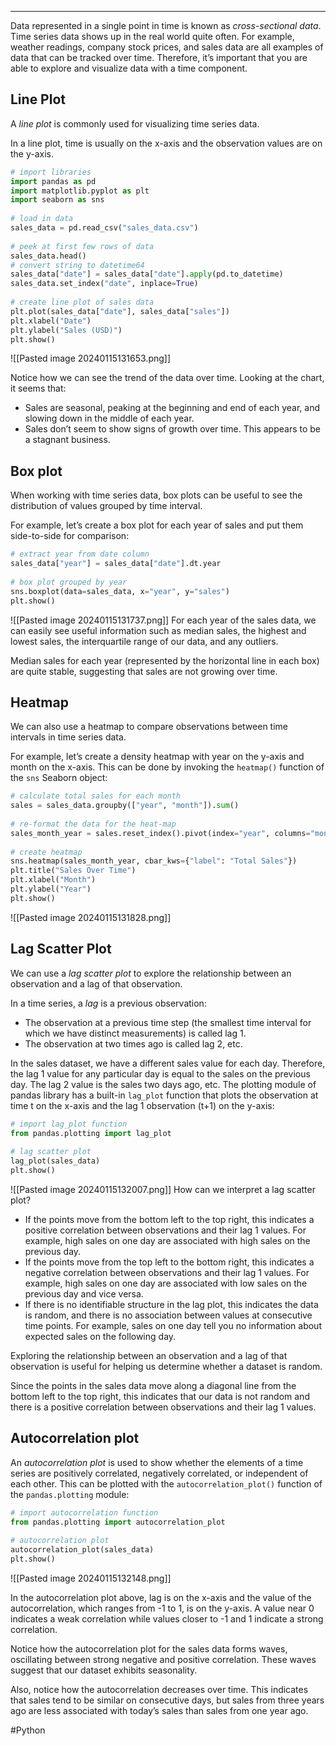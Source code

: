 ____
Data represented in a single point in time is known as _cross-sectional data_. Time series data shows up in the real world quite often. For example, weather readings, company stock prices, and sales data are all examples of data that can be tracked over time. Therefore, it’s important that you are able to explore and visualize data with a time component.


## Line Plot
A _line plot_ is commonly used for visualizing time series data.

In a line plot, time is usually on the x-axis and the observation values are on the y-axis.

```Python 
# import libraries  
import pandas as pd  
import matplotlib.pyplot as plt  
import seaborn as sns  
  
# load in data  
sales_data = pd.read_csv("sales_data.csv")  
  
# peek at first few rows of data  
sales_data.head()
# convert string to datetime64  
sales_data["date"] = sales_data["date"].apply(pd.to_datetime)  
sales_data.set_index("date", inplace=True)  
  
# create line plot of sales data  
plt.plot(sales_data["date"], sales_data["sales"])  
plt.xlabel("Date")  
plt.ylabel("Sales (USD)")  
plt.show()
```

![[Pasted image 20240115131653.png]]

Notice how we can see the trend of the data over time. Looking at the chart, it seems that:

- Sales are seasonal, peaking at the beginning and end of each year, and slowing down in the middle of each year.
- Sales don’t seem to show signs of growth over time. This appears to be a stagnant business.


## Box plot
When working with time series data, box plots can be useful to see the distribution of values grouped by time interval.

For example, let’s create a box plot for each year of sales and put them side-to-side for comparison:
```Python
# extract year from date column  
sales_data["year"] = sales_data["date"].dt.year  
  
# box plot grouped by year  
sns.boxplot(data=sales_data, x="year", y="sales")  
plt.show()
```

![[Pasted image 20240115131737.png]]
For each year of the sales data, we can easily see useful information such as median sales, the highest and lowest sales, the interquartile range of our data, and any outliers.

Median sales for each year (represented by the horizontal line in each box) are quite stable, suggesting that sales are not growing over time.

## Heatmap
We can also use a heatmap to compare observations between time intervals in time series data.

For example, let’s create a density heatmap with year on the y-axis and month on the x-axis. This can be done by invoking the `heatmap()` function of the `sns` Seaborn object:
```Python
# calculate total sales for each month  
sales = sales_data.groupby(["year", "month"]).sum()  
  
# re-format the data for the heat-map  
sales_month_year = sales.reset_index().pivot(index="year", columns="month", values="sales")  
  
# create heatmap  
sns.heatmap(sales_month_year, cbar_kws={"label": "Total Sales"})  
plt.title("Sales Over Time")  
plt.xlabel("Month")  
plt.ylabel("Year")  
plt.show()
```

![[Pasted image 20240115131828.png]]

## Lag Scatter Plot
We can use a _lag scatter plot_ to explore the relationship between an observation and a lag of that observation.

In a time series, a _lag_ is a previous observation:

- The observation at a previous time step (the smallest time interval for which we have distinct measurements) is called lag 1.
- The observation at two times ago is called lag 2, etc.

In the sales dataset, we have a different sales value for each day. Therefore, the lag 1 value for any particular day is equal to the sales on the previous day. The lag 2 value is the sales two days ago, etc.
The plotting module of pandas library has a built-in `lag_plot` function that plots the observation at time t on the x-axis and the lag 1 observation (t+1) on the y-axis:
```Python
# import lag_plot function  
from pandas.plotting import lag_plot  
  
# lag scatter plot  
lag_plot(sales_data)  
plt.show()
```
![[Pasted image 20240115132007.png]]
How can we interpret a lag scatter plot?

- If the points move from the bottom left to the top right, this indicates a positive correlation between observations and their lag 1 values. For example, high sales on one day are associated with high sales on the previous day.
- If the points move from the top left to the bottom right, this indicates a negative correlation between observations and their lag 1 values. For example, high sales on one day are associated with low sales on the previous day and vice versa.
- If there is no identifiable structure in the lag plot, this indicates the data is random, and there is no association between values at consecutive time points. For example, sales on one day tell you no information about expected sales on the following day.

Exploring the relationship between an observation and a lag of that observation is useful for helping us determine whether a dataset is random.

Since the points in the sales data move along a diagonal line from the bottom left to the top right, this indicates that our data is not random and there is a positive correlation between observations and their lag 1 values.


## Autocorrelation plot
An _autocorrelation plot_ is used to show whether the elements of a time series are positively correlated, negatively correlated, or independent of each other.
This can be plotted with the `autocorrelation_plot()` function of the `pandas.plotting` module:
```Python
# import autocorrelation function  
from pandas.plotting import autocorrelation_plot  
  
# autocorrelation plot  
autocorrelation_plot(sales_data)  
plt.show()
```

![[Pasted image 20240115132148.png]]

In the autocorrelation plot above, lag is on the x-axis and the value of the autocorrelation, which ranges from -1 to 1, is on the y-axis. A value near 0 indicates a weak correlation while values closer to -1 and 1 indicate a strong correlation.

Notice how the autocorrelation plot for the sales data forms waves, oscillating between strong negative and positive correlation. These waves suggest that our dataset exhibits seasonality.

Also, notice how the autocorrelation decreases over time. This indicates that sales tend to be similar on consecutive days, but sales from three years ago are less associated with today’s sales than sales from one year ago.

#Python